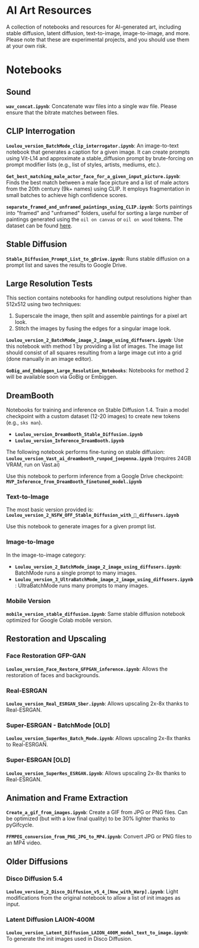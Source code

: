 # AI Art Resources

A collection of notebooks and resources for AI-generated art, including stable diffusion, latent diffusion, text-to-image, image-to-image, and more. Please note that these are experimental projects, and you should use them at your own risk.

# Notebooks

## Sound

**`wav_concat.ipynb`**: Concatenate wav files into a single wav file. Please ensure that the bitrate matches between files.

## CLIP Interrogation

**`Loulou_version_BatchMode_clip_interrogator.ipynb`**: An image-to-text notebook that generates a caption for a given image. It can create prompts using Vit-L14 and approximate a stable_diffusion prompt by brute-forcing on prompt modifier lists (e.g., list of styles, artists, mediums, etc.).

**`Get_best_matching_male_actor_face_for_a_given_input_picture.ipynb`**: Finds the best match between a male face picture and a list of male actors from the 20th century (9k+ names) using CLIP. It employs fragmentation in small batches to achieve high confidence scores.

**`separate_framed_and_unframed_paintings_using_CLIP.ipynb`**: Sorts paintings into "framed" and "unframed" folders, useful for sorting a large number of paintings generated using the `oil on canvas` or `oil on wood` tokens. The dataset can be found [here](https://github.com/louispaulet/sort_framed_and_unframed_paintings).

## Stable Diffusion

**`Stable_Diffusion_Prompt_List_to_gDrive.ipynb`**: Runs stable diffusion on a prompt list and saves the results to Google Drive.

## Large Resolution Tests

This section contains notebooks for handling output resolutions higher than 512x512 using two techniques:

1. Superscale the image, then split and assemble paintings for a pixel art look.
2. Stitch the images by fusing the edges for a singular image look.

**`Loulou_version_2_BatchMode_image_2_image_using_diffusers.ipynb`**: Use this notebook with method 1 by providing a list of images. The image list should consist of all squares resulting from a large image cut into a grid (done manually in an image editor).

**`GoBig_and_Embiggen_Large_Resolution_Notebooks`**: Notebooks for method 2 will be available soon via GoBig or Embiggen.

## DreamBooth

Notebooks for training and inference on Stable Diffusion 1.4. Train a model checkpoint with a custom dataset (12-20 images) to create new tokens (e.g., `sks man`).

- **`Loulou_version_DreamBooth_Stable_Diffusion.ipynb`**
- **`Loulou_version_Inference_DreamBooth.ipynb`**

The following notebook performs fine-tuning on stable diffusion:
**`Loulou_version_Vast_ai_dreambooth_runpod_joepenna.ipynb`** (requires 24GB VRAM, run on Vast.ai)

Use this notebook to perform inference from a Google Drive checkpoint:
**`MVP_Inference_from_DreamBooth_finetuned_model.ipynb`**

### Text-to-Image

The most basic version provided is:
**`Loulou_version_2_NSFW_OFF_Stable_Diffusion_with_🧨_diffusers.ipynb`**

Use this notebook to generate images for a given prompt list.

### Image-to-Image

In the image-to-image category:

- **`Loulou_version_2_BatchMode_image_2_image_using_diffusers.ipynb`**:
BatchMode runs a single prompt to many images.
- **`Loulou_version_3_UltraBatchMode_image_2_image_using_diffusers.ipynb`**: UltraBatchMode runs many prompts to many images.

### Mobile Version

**`mobile_version_stable_diffusion.ipynb`**: Same stable diffusion notebook optimized for Google Colab mobile version.

## Restoration and Upscaling

### Face Restoration GFP-GAN  
**`Loulou_version_Face_Restore_GFPGAN_inference.ipynb`**: Allows the restoration of faces and backgrounds.

### Real-ESRGAN
**`Loulou_version_Real_ESRGAN_Sber.ipynb`**: Allows upscaling 2x-8x thanks to Real-ESRGAN.

### Super-ESRGAN - BatchMode [OLD]
**`Loulou_version_SuperRes_Batch_Mode.ipynb`**: Allows upscaling 2x-8x thanks to Real-ESRGAN.

### Super-ESRGAN [OLD]
**`Loulou_version_SuperRes_ESRGAN.ipynb`**: Allows upscaling 2x-8x thanks to Real-ESRGAN.

## Animation and Frame Extraction  
**`Create_a_gif_from_images.ipynb`**: Create a GIF from JPG or PNG files. Can be optimized (but with a low final quality) to be 30% lighter thanks to pyGifcycle.

**`FFMPEG_conversion_from_PNG_JPG_to_MP4.ipynb`**: Convert JPG or PNG files to an MP4 video.

## Older Diffusions

### Disco Diffusion 5.4

**`Loulou_version_2_Disco_Diffusion_v5_4_[Now_with_Warp].ipynb`**: Light modifications from the original notebook to allow a list of init images as input.

### Latent Diffusion LAION-400M

**`Loulou_version_Latent_Diffusion_LAION_400M_model_text_to_image.ipynb`**: To generate the init images used in Disco Diffusion.
